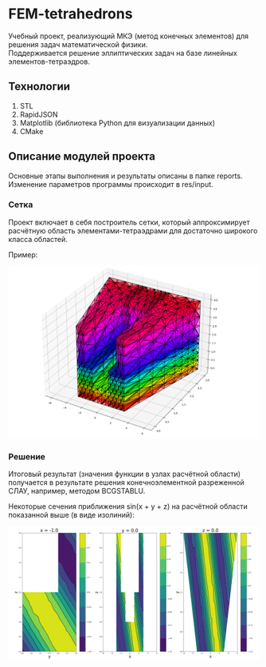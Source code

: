 # FEM-tetrahedrons
Учебный проект, реализующий МКЭ (метод конечных элементов) для решения задач математической физики. <br>
Поддерживается решение эллиптических задач на базе линейных элементов-тетраэдров.

## Технологии
1. STL
2. RapidJSON
3. Matplotlib (библиотека Python для визуализации данных)
4. CMake

## Описание модулей проекта

Основные этапы выполнения и результаты описаны в папке reports.<br>
Изменение параметров программы происходит в res/input. <br>

### Сетка
Проект включает в себя построитель сетки, который аппроксимирует расчётную область элементами-тетраэдрами для достаточно широкого класса областей.

Пример: 

![Image alt](https://github.com/yabaranov/FEM-tetrahedrons/raw/master/res/graph/grid.png)

### Решение
Итоговый результат (значения функции в узлах расчётной области) получается в результате решения конечноэлементной разреженной СЛАУ, например, методом BCGSTABLU.

Некоторые сечения приближения sin(x + y + z) на расчётной области показанной выше (в виде изолиний):

![Image alt](https://github.com/yabaranov/FEM-tetrahedrons/raw/master/res/graph/isolines.png)


